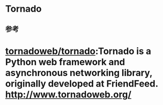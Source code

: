# Tornado

## 参考

# [tornadoweb/tornado](https://github.com/tornadoweb/tornado):Tornado is a Python web framework and asynchronous networking library, originally developed at FriendFeed. http://www.tornadoweb.org/

